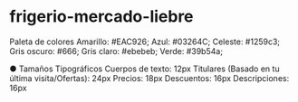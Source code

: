 # frigerio-mercado-liebre

Paleta de colores
Amarillo: #EAC926;
Azul: #03264C;
Celeste: #1259c3;
Gris oscuro: #666;
Gris claro: #ebebeb;
Verde: #39b54a;

● Tamaños Tipográficos
Cuerpos de texto: 12px
Titulares (Basado en tu última visita/Ofertas): 24px
Precios: 18px
Descuentos: 16px
Descripciones: 16px